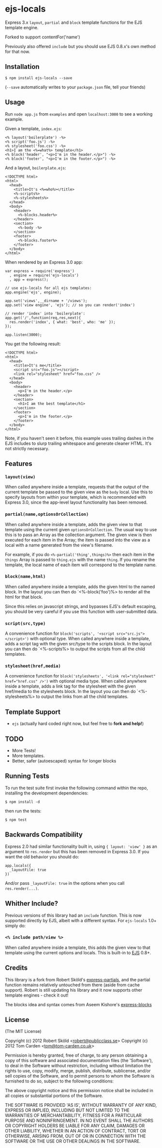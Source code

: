# ejs-locals

Express 3.x `layout`, `partial` and `block` template functions for the EJS template engine. 

Forked to support contentFor('name')

Previously also offered `include` but you should use EJS 0.8.x's own method for that now.

## Installation

    $ npm install ejs-locals --save

(`--save` automatically writes to your `package.json` file, tell your friends)


## Usage

Run `node app.js` from `examples` and open `localhost:3000` to see a working example.

Given a template, `index.ejs`:

    <% layout('boilerplate') -%>
    <% script('foo.js') -%>
    <% stylesheet('foo.css') -%>
    <h1>I am the <%=what%> template</h1>
    <% block('header', "<p>I'm in the header.</p>") -%>
    <% block('footer', "<p>I'm in the footer.</p>") -%>

And a layout, `boilerplate.ejs`:

    <!DOCTYPE html>
    <html>
      <head>
        <title>It's <%=who%></title>
        <%-scripts%>
        <%-stylesheets%>
      </head>
      <body>
        <header>
          <%-blocks.header%>
        </header>
        <section>
          <%-body -%>
        </section>
        <footer>
          <%-blocks.footer%>
        </footer>
      </body>
    </html>

When rendered by an Express 3.0 app:

    var express = require('express')
      , engine = require('ejs-locals')
      , app = express();

    // use ejs-locals for all ejs templates:
    app.engine('ejs', engine);

    app.set('views',__dirname + '/views');
    app.set('view engine', 'ejs'); // so you can render('index')

    // render 'index' into 'boilerplate':
    app.get('/',function(req,res,next){
      res.render('index', { what: 'best', who: 'me' });
    });

    app.listen(3000);

You get the following result:

    <!DOCTYPE html>
    <html>
      <head>
        <title>It's me</title>
        <script src="foo.js"></script>
        <link rel="stylesheet" href="foo.css" />
      </head>
      <body>
        <header>
          <p>I'm in the header.</p>
        </header>
        <section>
          <h1>I am the best template</h1>
        </section>
        <footer>
          <p>I'm in the footer.</p>
        </footer>
      </body>
    </html>

Note, if you haven't seen it before, this example uses trailing dashes in the EJS includes to slurp trailing whitespace and generate cleaner HTML. It's not strictly necessary.


## Features

### `layout(view)`

When called anywhere inside a template, requests that the output of the current template be passed to the given view as the `body` local. Use this to specify layouts from within your template, which is recommended with Express 3.0, since the app-level layout functionality has been removed.

### `partial(name,optionsOrCollection)`

When called anywhere inside a template, adds the given view to that template using the current given `optionsOrCollection`. The usual way to use this is to pass an Array as the collection argument. The given view is then executed for each item in the Array; the item is passed into the view as a local with a name generated from the view's filename.

For example, if you do `<%-partial('thing',things)%>` then each item in the `things` Array is passed to `thing.ejs` with the name `thing`. If you rename the template, the local name of each item will correspond to the template name.

### `block(name,html)`

When called anywhere inside a template, adds the given html to the named block. In the layout you can then do `<%-block('foo')%> to render all the html for that block.

Since this relies on javascript strings, and bypasses EJS's default escaping, you should be very careful if you use this function with user-submitted data.

### `script(src,type)`

A convenience function for `block('scripts', '<script src="src.js"></script>')` with optional type. When called anywhere inside a template, adds a script tag with the given src/type to the scripts block. In the layout you can then do `<%-scripts%> to output the scripts from all the child templates.

### `stylesheet(href,media)`

A convenience function for `block('stylesheets', '<link rel="stylesheet" href="href.css" />')` with optional media type. When called anywhere inside a template, adds a link tag for the stylesheet with the given href/media to the stylesheets block. In the layout you can then do `<%-stylesheets%> to output the links from all the child templates.


## Template Support

  - `ejs` (actually hard coded right now, but feel free to __fork and help!__)


## TODO

 - More Tests!
 - More templates.
 - Better, safer (autoescaped) syntax for longer blocks


## Running Tests

To run the test suite first invoke the following command within the repo, installing the development dependencies:

    $ npm install -d

then run the tests:

    $ npm test


## Backwards Compatibility

Express 2.0 had similar functionality built in, using `{ layout: 'view' }` as an argument to  `res.render` but this has been removed in Express 3.0. If you want the old behavior you should do:

    app.locals({
      _layoutFile: true
    })


And/or pass `_layoutFile: true` in the options when you call `res.render(...)`.

## Whither Include?

Previous versions of this library had an `include` function. This is now supported directly by EJS, albeit with a different syntax. For `ejs-locals` 1.0+ simply do:

### `<% include path/view %>`

When called anywhere inside a template, this adds the given view to that template using the current options and locals. This is built-in to [EJS](https://github.com/visionmedia/ejs) 0.8+.

## Credits

This library is a fork from Robert Sk&ouml;ld's [express-partials](https://github.com/publicclass/express-partials), and the partial function remains relatively untouched from there (aside from cache support). Robert is still updating his library and it now supports other template engines - check it out!

The blocks idea and syntax comes from Aseem Kishore's [express-blocks](https://github.com/aseemk/express-blocks)


## License

(The MIT License)

Copyright (c) 2012 Robert Sk&ouml;ld &lt;robert@publicclass.se&gt;
Copyright (c) 2012 Tom Carden &lt;tom@tom-carden.co.uk&gt;

Permission is hereby granted, free of charge, to any person obtaining
a copy of this software and associated documentation files (the
'Software'), to deal in the Software without restriction, including
without limitation the rights to use, copy, modify, merge, publish,
distribute, sublicense, and/or sell copies of the Software, and to
permit persons to whom the Software is furnished to do so, subject to
the following conditions:

The above copyright notice and this permission notice shall be
included in all copies or substantial portions of the Software.

THE SOFTWARE IS PROVIDED 'AS IS', WITHOUT WARRANTY OF ANY KIND,
EXPRESS OR IMPLIED, INCLUDING BUT NOT LIMITED TO THE WARRANTIES OF
MERCHANTABILITY, FITNESS FOR A PARTICULAR PURPOSE AND NONINFRINGEMENT.
IN NO EVENT SHALL THE AUTHORS OR COPYRIGHT HOLDERS BE LIABLE FOR ANY
CLAIM, DAMAGES OR OTHER LIABILITY, WHETHER IN AN ACTION OF CONTRACT,
TORT OR OTHERWISE, ARISING FROM, OUT OF OR IN CONNECTION WITH THE
SOFTWARE OR THE USE OR OTHER DEALINGS IN THE SOFTWARE.
